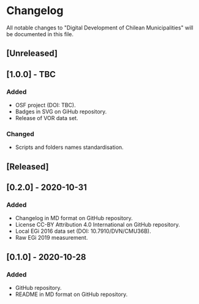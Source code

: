 # Changelog
All notable changes to "Digital Development of Chilean Municipalities" will be documented in this file.

## [Unreleased]

## [1.0.0] - TBC
### Added
- OSF project (DOI: TBC).
- Badges in SVG on GiHub repository.
- Release of VOR data set.
### Changed
- Scripts and folders names standardisation.

## [Released]

## [0.2.0] - 2020-10-31
### Added
- Changelog in MD format on GitHub repository.
- License CC-BY Attribution 4.0 International on GitHub repository.
- Local EGi 2016 data set (DOI: 10.7910/DVN/CMU36B).
- Raw EGi 2019 measurement.

## [0.1.0] - 2020-10-28
### Added
- GitHub repository.
- README in MD format on GitHub repository.